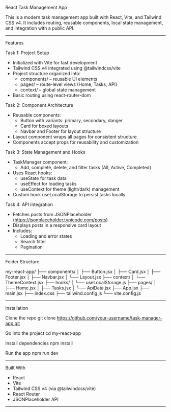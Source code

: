 React Task Management App

This is a modern task management app built with React, Vite, and Tailwind CSS v4. It includes routing, reusable components, local state management, and integration with a public API.

---

Features

Task 1: Project Setup
- Initialized with Vite for fast development
- Tailwind CSS v4 integrated using @tailwindcss/vite
- Project structure organized into:
  - components/ – reusable UI elements
  - pages/ – route-level views (Home, Tasks, API)
  - context/ – global state management
- Basic routing using react-router-dom

Task 2: Component Architecture
- Reusable components:
  - Button with variants: primary, secondary, danger
  - Card for boxed layouts
  - Navbar and Footer for layout structure
- Layout component wraps all pages for consistent structure
- Components accept props for reusability and customization

Task 3: State Management and Hooks
- TaskManager component:
  - Add, complete, delete, and filter tasks (All, Active, Completed)
- Uses React hooks:
  - useState for task data
  - useEffect for loading tasks
  - useContext for theme (light/dark) management
- Custom hook useLocalStorage to persist tasks locally

Task 4: API Integration
- Fetches posts from JSONPlaceholder (https://jsonplaceholder.typicode.com/posts)
- Displays posts in a responsive card layout
- Includes:
  - Loading and error states
  - Search filter
  - Pagination

---

Folder Structure

my-react-app/
├── components/
│   ├── Button.jsx
│   ├── Card.jsx
│   ├── Footer.jsx
│   ├── Navbar.jsx
│   └── Layout.jsx
├── context/
│   └── ThemeContext.jsx
├── hooks/
│   └── useLocalStorage.js
├── pages/
│   ├── Home.jsx
│   ├── Tasks.jsx
│   └── ApiData.jsx
├── App.jsx
├── main.jsx
├── index.css
├── tailwind.config.js
└── vite.config.js

---

Installation

Clone the repo
git clone https://github.com/your-username/task-manager-app.git

Go into the project
cd my-react-app

Install dependencies
npm install

Run the app
npm run dev

---

Built With

- React
- Vite
- Tailwind CSS v4 (via @tailwindcss/vite)
- React Router
- JSONPlaceholder API

---







